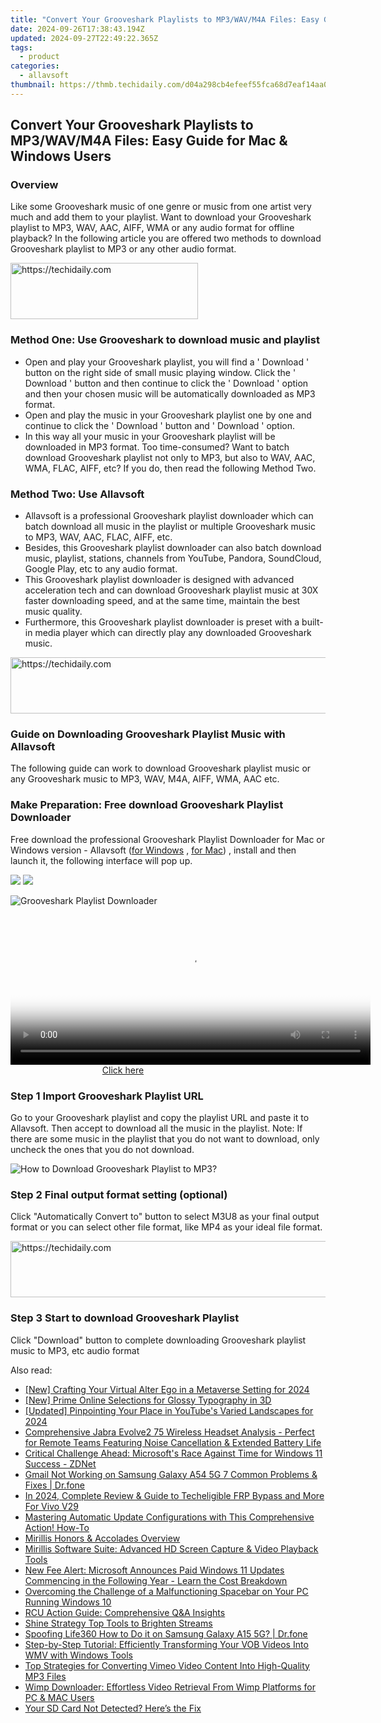 ```yaml
---
title: "Convert Your Grooveshark Playlists to MP3/WAV/M4A Files: Easy Guide for Mac & Windows Users"
date: 2024-09-26T17:38:43.194Z
updated: 2024-09-27T22:49:22.365Z
tags:
  - product
categories:
  - allavsoft
thumbnail: https://thmb.techidaily.com/d04a298cb4efeef55fca68d7eaf14aa0f3c43f69fcef497082e91bf17afd4582.jpg
---
```


## Convert Your Grooveshark Playlists to MP3/WAV/M4A Files: Easy Guide for Mac & Windows Users

### Overview

Like some Grooveshark music of one genre or music from one artist very much and add them to your playlist. Want to download your Grooveshark playlist to MP3, WAV, AAC, AIFF, WMA or any audio format for offline playback? In the following article you are offered two methods to download Grooveshark playlist to MP3 or any other audio format.

<!-- affiliate ads begin -->
<a href="https://aligracehair.sjv.io/c/5597632/1997643/19272" target="_top" id="1997643">
  <img src="//a.impactradius-go.com/display-ad/19272-1997643" border="0" alt="https://techidaily.com" width="300" height="90"/>
</a>
<img height="0" width="0" src="https://aligracehair.sjv.io/i/5597632/1997643/19272" style="position:absolute;visibility:hidden;" border="0" />
<!-- affiliate ads end -->

### Method One: Use Grooveshark to download music and playlist

* Open and play your Grooveshark playlist, you will find a ' Download ' button on the right side of small music playing window. Click the ' Download ' button and then continue to click the ' Download ' option and then your chosen music will be automatically downloaded as MP3 format.
* Open and play the music in your Grooveshark playlist one by one and continue to click the ' Download ' button and ' Download ' option.
* In this way all your music in your Grooveshark playlist will be downloaded in MP3 format. Too time-consumed? Want to batch download Grooveshark playlist not only to MP3, but also to WAV, AAC, WMA, FLAC, AIFF, etc? If you do, then read the following Method Two.

### Method Two: Use Allavsoft

* Allavsoft is a professional Grooveshark playlist downloader which can batch download all music in the playlist or multiple Grooveshark music to MP3, WAV, AAC, FLAC, AIFF, etc.
* Besides, this Grooveshark playlist downloader can also batch download music, playlist, stations, channels from YouTube, Pandora, SoundCloud, Google Play, etc to any audio format.
* This Grooveshark playlist downloader is designed with advanced acceleration tech and can download Grooveshark playlist music at 30X faster downloading speed, and at the same time, maintain the best music quality.
* Furthermore, this Grooveshark playlist downloader is preset with a built-in media player which can directly play any downloaded Grooveshark music.

<!-- affiliate ads begin -->
<a href="https://ephamedtechinc.pxf.io/c/5597632/2137221/26400" target="_top" id="2137221">
  <img src="//a.impactradius-go.com/display-ad/26400-2137221" border="0" alt="https://techidaily.com" width="728" height="90"/>
</a>
<img height="0" width="0" src="https://ephamedtechinc.pxf.io/i/5597632/2137221/26400" style="position:absolute;visibility:hidden;" border="0" />
<!-- affiliate ads end -->

### Guide on Downloading Grooveshark Playlist Music with Allavsoft

The following guide can work to download Grooveshark playlist music or any Grooveshark music to MP3, WAV, M4A, AIFF, WMA, AAC etc.

### Make Preparation: Free download Grooveshark Playlist Downloader

Free download the professional Grooveshark Playlist Downloader for Mac or Windows version - Allavsoft ([for Windows](https://tools.techidaily.com/allavsoft/products/) , [for Mac](https://tools.techidaily.com/allavsoft/products/)) , install and then launch it, the following interface will pop up.

[![](https://www.allavsoft.com/how-to/../images/how-to/free-download-win.jpg)](https://tools.techidaily.com/allavsoft/products/) [![](https://www.allavsoft.com/how-to/../images/how-to/free-download-mac.jpg)](https://tools.techidaily.com/allavsoft/products/)

![Grooveshark Playlist Downloader](https://www.allavsoft.com/how-to/../images/allavsoft/screen-shot-600.jpg)

<!-- affiliate ads begin -->
<span id="1982457">
					<video width="576" height="240" style="cursor:pointer"
           poster="//a.impactradius-go.com/display-clicktoplayimage/1982457.png"
           onclick="if(!this.playClicked){this.play();this.setAttribute('controls',true);this.playClicked=true;}">
	   <source src="//a.impactradius-go.com/display-ad/22993-1982457">
	   <img src="//a.impactradius-go.com/display-clicktoplayimage/1982457.png" style="border: none; height: 100%; width: 100%; object-fit: contain">
	</video>
	<div style="width:360px;text-align:center"><a href="javascript:window.open(decodeURIComponent('https%3A%2F%2Fhomestyler.sjv.io%2Fc%2F5597632%2F1982457%2F22993'), '_blank');void(0);">Click here</a></div>
</span>
<img height="0" width="0" src="https://imp.pxf.io/i/5597632/1982457/22993" style="position:absolute;visibility:hidden;" border="0" />
<!-- affiliate ads end -->

### Step 1 Import Grooveshark Playlist URL

Go to your Grooveshark playlist and copy the playlist URL and paste it to Allavsoft. Then accept to download all the music in the playlist. Note: If there are some music in the playlist that you do not want to download, only uncheck the ones that you do not download.

![How to Download Grooveshark Playlist to MP3?](https://www.allavsoft.com/how-to/../images/how-to/download-rtmp-video/download-rtmp-video.jpg)

### Step 2 Final output format setting (optional)

Click "Automatically Convert to" button to select M3U8 as your final output format or you can select other file format, like MP4 as your ideal file format.

<!-- affiliate ads begin -->
<a href="https://appsumo.8odi.net/c/5597632/2037338/7443" target="_top" id="2037338">
  <img src="//a.impactradius-go.com/display-ad/7443-2037338" border="0" alt="https://techidaily.com" width="728" height="90"/>
</a>
<img height="0" width="0" src="https://appsumo.8odi.net/i/5597632/2037338/7443" style="position:absolute;visibility:hidden;" border="0" />
<!-- affiliate ads end -->

### Step 3 Start to download Grooveshark Playlist

Click "Download" button to complete downloading Grooveshark playlist music to MP3, etc audio format

<ins class="adsbygoogle"
     style="display:block"
     data-ad-format="autorelaxed"
     data-ad-client="ca-pub-7571918770474297"
     data-ad-slot="1223367746"></ins>

<ins class="adsbygoogle"
     style="display:block"
     data-ad-client="ca-pub-7571918770474297"
     data-ad-slot="8358498916"
     data-ad-format="auto"
     data-full-width-responsive="true"></ins>

<span class="atpl-alsoreadstyle">Also read:</span>
<div><ul>
<li><a href="https://article-tips.techidaily.com/new-crafting-your-virtual-alter-ego-in-a-metaverse-setting-for-2024/"><u>[New] Crafting Your Virtual Alter Ego in a Metaverse Setting for 2024</u></a></li>
<li><a href="https://extra-approaches.techidaily.com/new-prime-online-selections-for-glossy-typography-in-3d/"><u>[New] Prime Online Selections for Glossy Typography in 3D</u></a></li>
<li><a href="https://youtube-tips.techidaily.com/ed-pinpointing-your-place-in-youtubes-varied-landscapes-for-2024/"><u>[Updated] Pinpointing Your Place in YouTube's Varied Landscapes for 2024</u></a></li>
<li><a href="https://win-docs.techidaily.com/comprehensive-jabra-evolve2-75-wireless-headset-analysis-perfect-for-remote-teams-featuring-noise-cancellation-and-extended-battery-life/"><u>Comprehensive Jabra Evolve2 75 Wireless Headset Analysis - Perfect for Remote Teams Featuring Noise Cancellation & Extended Battery Life</u></a></li>
<li><a href="https://win-docs.techidaily.com/critical-challenge-ahead-microsofts-race-against-time-for-windows-11-success-zdnet/"><u>Critical Challenge Ahead: Microsoft's Race Against Time for Windows 11 Success - ZDNet</u></a></li>
<li><a href="https://howto.techidaily.com/gmail-not-working-on-samsung-galaxy-a54-5g-7-common-problems-and-fixes-drfone-by-drfone-fix-android-problems-fix-android-problems/"><u>Gmail Not Working on Samsung Galaxy A54 5G 7 Common Problems & Fixes | Dr.fone</u></a></li>
<li><a href="https://android-unlock.techidaily.com/in-2024-complete-review-and-guide-to-techeligible-frp-bypass-and-more-for-vivo-v29-by-drfone-android/"><u>In 2024, Complete Review & Guide to Techeligible FRP Bypass and More For Vivo V29</u></a></li>
<li><a href="https://win-docs.techidaily.com/mastering-automatic-update-configurations-with-this-comprehensive-action-how-to/"><u>Mastering Automatic Update Configurations with This Comprehensive Action! How-To</u></a></li>
<li><a href="https://win-docs.techidaily.com/mirillis-honors-and-accolades-overview/"><u>Mirillis Honors & Accolades Overview</u></a></li>
<li><a href="https://win-docs.techidaily.com/mirillis-software-suite-advanced-hd-screen-capture-and-video-playback-tools/"><u>Mirillis Software Suite: Advanced HD Screen Capture & Video Playback Tools</u></a></li>
<li><a href="https://win-docs.techidaily.com/new-fee-alert-microsoft-announces-paid-windows-11-updates-commencing-in-the-following-year-learn-the-cost-breakdown/"><u>New Fee Alert: Microsoft Announces Paid Windows 11 Updates Commencing in the Following Year - Learn the Cost Breakdown</u></a></li>
<li><a href="https://win-howtos.techidaily.com/overcoming-the-challenge-of-a-malfunctioning-spacebar-on-your-pc-running-windows-10/"><u>Overcoming the Challenge of a Malfunctioning Spacebar on Your PC Running Windows 10</u></a></li>
<li><a href="https://win-docs.techidaily.com/rcu-action-guide-comprehensive-qanda-insights/"><u>RCU Action Guide: Comprehensive Q&A Insights</u></a></li>
<li><a href="https://fox-direct.techidaily.com/shine-strategy-top-tools-to-brighten-streams/"><u>Shine Strategy Top Tools to Brighten Streams</u></a></li>
<li><a href="https://fake-location.techidaily.com/spoofing-life360-how-to-do-it-on-samsung-galaxy-a15-5g-drfone-by-drfone-virtual-android/"><u>Spoofing Life360 How to Do it on Samsung Galaxy A15 5G? | Dr.fone</u></a></li>
<li><a href="https://some-knowledge.techidaily.com/step-by-step-tutorial-efficiently-transforming-your-vob-videos-into-wmv-with-windows-tools/"><u>Step-by-Step Tutorial: Efficiently Transforming Your VOB Videos Into WMV with Windows Tools</u></a></li>
<li><a href="https://win-docs.techidaily.com/top-strategies-for-converting-vimeo-video-content-into-high-quality-mp3-files/"><u>Top Strategies for Converting Vimeo Video Content Into High-Quality MP3 Files</u></a></li>
<li><a href="https://win-docs.techidaily.com/wimp-downloader-effortless-video-retrieval-from-wimp-platforms-for-pc-and-mac-users/"><u>Wimp Downloader: Effortless Video Retrieval From Wimp Platforms for PC & MAC Users</u></a></li>
<li><a href="https://win-howtos.techidaily.com/your-sd-card-not-detected-heres-the-fix/"><u>Your SD Card Not Detected? Here’s the Fix</u></a></li>
</ul></div>

